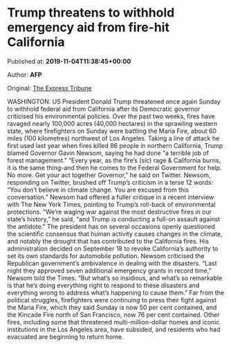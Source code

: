 
# Trump threatens to withhold emergency aid from fire-hit California

Published at: **2019-11-04T11:38:45+00:00**

Author: **AFP**

Original: [The Express Tribune](https://tribune.com.pk/story/2093137/3-trump-threatens-withhold-emergency-aid-fire-hit-california/)

WASHINGTON: US President Donald Trump threatened once again Sunday to withhold federal aid from California after its Democratic governor criticised his environmental policies.
Over the past two weeks, fires have ravaged nearly 100,000 acres (40,000 hectares) in the sprawling western state, where firefighters on Sunday were battling the Maria Fire, about 60 miles (100 kilometres) northwest of Los Angeles.
Taking a line of attack he first used last year when fires killed 86 people in northern California, Trump blamed Governor Gavin Newsom, saying he had done “a terrible job of forest management.”
“Every year, as the fire’s (sic) rage & California burns, it is the same thing-and then he comes to the Federal Government for help. No more. Get your act together Governor,” he said on Twitter.
Newsom, responding on Twitter, brushed off Trump’s criticism in a terse 12 words: “You don’t believe in climate change. You are excused from this conversation.”
Newsom had offered a fuller critique in a recent interview with The New York Times, pointing to Trump’s roll-back of environmental protections.
“We’re waging war against the most destructive fires in our state’s history,” he said, “and Trump is conducting a full-on assault against the antidote.”
The president has on several occasions openly questioned the scientific consensus that human activity causes changes in the climate, and notably the drought that has contributed to the California fires.
His administration decided on September 18 to revoke California’s authority to set its own standards for automobile pollution.
Newsom criticised the Republican government’s ambivalence in dealing with the disasters.
“Last night they approved seven additional emergency grants in record time,” Newsom told the Times. “But what’s so insidious, and what’s so remarkable is that he’s doing everything right to respond to these disasters and everything wrong to address what’s happening to cause them.”
Far from the political struggles, firefighters were continuing to press their fight against the Maria Fire, which they said Sunday is now 50 per cent contained, and the Kincade Fire north of San Francisco, now 76 per cent contained.
Other fires, including some that threatened multi-million-dollar homes and iconic institutions in the Los Angeles area, have subsided, and residents who had evacuated are beginning to return home.
